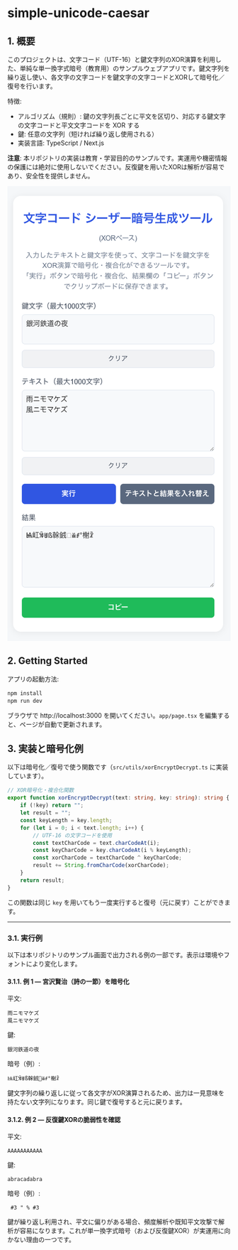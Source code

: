 # simple-unicode-caesar

## 1. 概要

このプロジェクトは、文字コード（UTF-16）と鍵文字列のXOR演算を利用した、単純な単一換字式暗号（教育用）のサンプルウェブアプリです。鍵文字列を繰り返し使い、各文字の文字コードを鍵文字の文字コードとXORして暗号化／復号を行います。

特徴:
- アルゴリズム（規則）: 鍵の文字列長ごとに平文を区切り、対応する鍵文字の文字コードと平文文字コードを XOR する
- 鍵: 任意の文字列（短ければ繰り返し使用される）
- 実装言語: TypeScript / Next.js

**注意**: 本リポジトリの実装は教育・学習目的のサンプルです。実運用や機密情報の保護には絶対に使用しないでください。反復鍵を用いたXORは解析が容易であり、安全性を提供しません。

![アプリイメージ](./img/image.png)

## 2. Getting Started

アプリの起動方法:

```bash
npm install
npm run dev
```

ブラウザで http://localhost:3000 を開いてください。`app/page.tsx` を編集すると、ページが自動で更新されます。


## 3. 実装と暗号化例

以下は暗号化／復号で使う関数です（`src/utils/xorEncryptDecrypt.ts` に実装しています）。

```typescript
// XOR暗号化・複合化関数
export function xorEncryptDecrypt(text: string, key: string): string {
	if (!key) return "";
	let result = "";
	const keyLength = key.length;
	for (let i = 0; i < text.length; i++) {
		// UTF-16 の文字コードを使用
		const textCharCode = text.charCodeAt(i);
		const keyCharCode = key.charCodeAt(i % keyLength);
		const xorCharCode = textCharCode ^ keyCharCode;
		result += String.fromCharCode(xorCharCode);
	}
	return result;
}
```

この関数は同じ `key` を用いてもう一度実行すると復号（元に戻す）ことができます。

---

### 3.1. 実行例

以下は本リポジトリのサンプル画面で出力される例の一部です。表示は環境やフォントにより変化します。

#### 3.1.1. 例 1 — 宮沢賢治（詩の一節）を暗号化

平文:
```
雨ニモマケズ
風ニモマケズ
```

鍵:
```
銀河鉄道の夜
```

暗号（例）:
```
Ѩ屸ꊦꂍß榦銊ꊏꂱ°榭ꈺ
```

鍵文字列の繰り返しに従って各文字がXOR演算されるため、出力は一見意味を持たない文字列になります。同じ鍵で復号すると元に戻ります。

#### 3.1.2. 例 2 — 反復鍵XORの脆弱性を確認

平文:
```
AAAAAAAAAAA
```

鍵:
```
abracadabra
```

暗号（例）:
```
 #3 " % #3 
```

鍵が繰り返し利用され、平文に偏りがある場合、頻度解析や既知平文攻撃で解析が容易になります。これが単一換字式暗号（および反復鍵XOR）が実運用に向かない理由の一つです。

